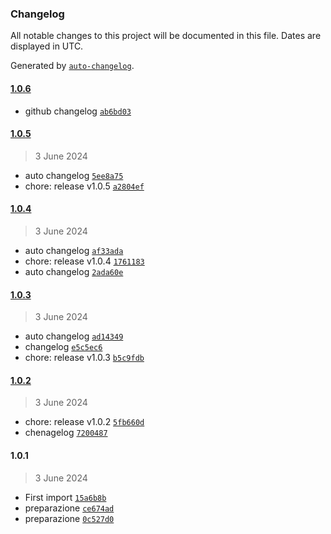### Changelog

All notable changes to this project will be documented in this file. Dates are displayed in UTC.

Generated by [`auto-changelog`](https://github.com/CookPete/auto-changelog).

#### [1.0.6](https://github.com/lrkwz/test-release-it/compare/1.0.5...1.0.6)

- github changelog [`ab6bd03`](https://github.com/lrkwz/test-release-it/commit/ab6bd03481b9a39095c94b73e6d919b015a6f637)

#### [1.0.5](https://github.com/lrkwz/test-release-it/compare/1.0.4...1.0.5)

> 3 June 2024

- auto changelog [`5ee8a75`](https://github.com/lrkwz/test-release-it/commit/5ee8a75456d2901e6ab7d986959ff00628b7effa)
- chore: release v1.0.5 [`a2804ef`](https://github.com/lrkwz/test-release-it/commit/a2804eff8c504490626cca93d4ef9f2005e4adc1)

#### [1.0.4](https://github.com/lrkwz/test-release-it/compare/1.0.3...1.0.4)

> 3 June 2024

- auto changelog [`af33ada`](https://github.com/lrkwz/test-release-it/commit/af33ada34173bbc4bdc568a7e7fe782db57a4f1d)
- chore: release v1.0.4 [`1761183`](https://github.com/lrkwz/test-release-it/commit/1761183dfd2412ca942f7cea3d0b94a29f5e1195)
- auto changelog [`2ada60e`](https://github.com/lrkwz/test-release-it/commit/2ada60e313309791d9594313cd5ea97eeb2dca8e)

#### [1.0.3](https://github.com/lrkwz/test-release-it/compare/1.0.2...1.0.3)

> 3 June 2024

- auto changelog [`ad14349`](https://github.com/lrkwz/test-release-it/commit/ad14349c7dc336739b9d16bb8fa84d9c4cbe0c5d)
- changelog [`e5c5ec6`](https://github.com/lrkwz/test-release-it/commit/e5c5ec6fc261a3fb89ec6ba19adea56d40851d7d)
- chore: release v1.0.3 [`b5c9fdb`](https://github.com/lrkwz/test-release-it/commit/b5c9fdb31af1c2e505a04b78d96e46b23ee24878)

#### [1.0.2](https://github.com/lrkwz/test-release-it/compare/1.0.1...1.0.2)

> 3 June 2024

- chore: release v1.0.2 [`5fb660d`](https://github.com/lrkwz/test-release-it/commit/5fb660de63007a98f3eac5d6fd684d5e4e3cf6fb)
- chenagelog [`7200487`](https://github.com/lrkwz/test-release-it/commit/72004874550b29c31ccdd20d75565d38608d07dc)

#### 1.0.1

> 3 June 2024

- First import [`15a6b8b`](https://github.com/lrkwz/test-release-it/commit/15a6b8b9b4fda5030d58df0f9b38ef3b9433a330)
- preparazione [`ce674ad`](https://github.com/lrkwz/test-release-it/commit/ce674ad2f0610bc514d9010d9d3ca3c6fefc59a0)
- preparazione [`0c527d0`](https://github.com/lrkwz/test-release-it/commit/0c527d0054f1943cba46384b2901a95936a852c2)
